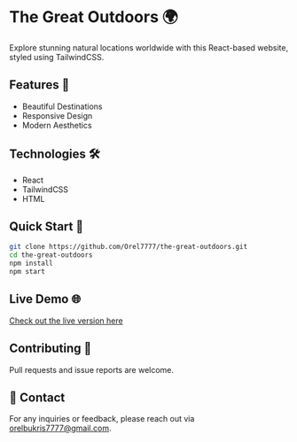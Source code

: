 # The Great Outdoors 🌍

Explore stunning natural locations worldwide with this React-based website, styled using TailwindCSS.

## Features 🌟
- Beautiful Destinations
- Responsive Design
- Modern Aesthetics

## Technologies 🛠️
- React
- TailwindCSS
- HTML

## Quick Start 🚀
```bash
git clone https://github.com/Orel7777/the-great-outdoors.git
cd the-great-outdoors
npm install
npm start
```

## Live Demo 🌐
[Check out the live version here](https://66d60c7be190003b7860efc7--nature-travel-world.netlify.app/)


## Contributing 🤝
Pull requests and issue reports are welcome.

## 💬 Contact

For any inquiries or feedback, please reach out via orelbukris7777@gmail.com.

